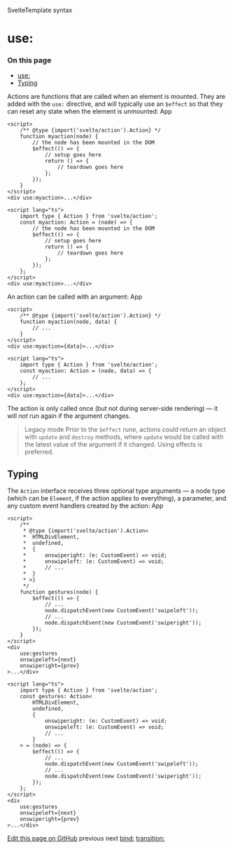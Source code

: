 SvelteTemplate syntax

# use:

### On this page

- [use:](https://svelte.dev/docs/svelte/</docs/svelte/use>)
- [Typing](https://svelte.dev/docs/svelte/<#Typing>)

Actions are functions that are called when an element is mounted. They are added with the `use:` directive, and will typically use an `$effect` so that they can reset any state when the element is unmounted:
App

```
<script>
	/** @type {import('svelte/action').Action} */
	function myaction(node) {
		// the node has been mounted in the DOM
		$effect(() => {
			// setup goes here
			return () => {
				// teardown goes here
			};
		});
	}
</script>
<div use:myaction>...</div>
```

```
<script lang="ts">
	import type { Action } from 'svelte/action';
	const myaction: Action = (node) => {
		// the node has been mounted in the DOM
		$effect(() => {
			// setup goes here
			return () => {
				// teardown goes here
			};
		});
	};
</script>
<div use:myaction>...</div>
```

An action can be called with an argument:
App

```
<script>
	/** @type {import('svelte/action').Action} */
	function myaction(node, data) {
		// ...
	}
</script>
<div use:myaction={data}>...</div>
```

```
<script lang="ts">
	import type { Action } from 'svelte/action';
	const myaction: Action = (node, data) => {
		// ...
	};
</script>
<div use:myaction={data}>...</div>
```

The action is only called once (but not during server-side rendering) — it will _not_ run again if the argument changes.

> Legacy mode
> Prior to the `$effect` rune, actions could return an object with `update` and `destroy` methods, where `update` would be called with the latest value of the argument if it changed. Using effects is preferred.

## Typing[](https://svelte.dev/docs/svelte/<#Typing>)

The `Action` interface receives three optional type arguments — a node type (which can be `Element`, if the action applies to everything), a parameter, and any custom event handlers created by the action:
App

```
<script>
	/**
	 * @type {import('svelte/action').Action<
	 * 	HTMLDivElement,
	 * 	undefined,
	 * 	{
	 * 		onswiperight: (e: CustomEvent) => void;
	 * 		onswipeleft: (e: CustomEvent) => void;
	 * 		// ...
	 * 	}
	 * >}
	 */
	function gestures(node) {
		$effect(() => {
			// ...
			node.dispatchEvent(new CustomEvent('swipeleft'));
			// ...
			node.dispatchEvent(new CustomEvent('swiperight'));
		});
	}
</script>
<div
	use:gestures
	onswipeleft={next}
	onswiperight={prev}
>...</div>
```

```
<script lang="ts">
	import type { Action } from 'svelte/action';
	const gestures: Action<
		HTMLDivElement,
		undefined,
		{
			onswiperight: (e: CustomEvent) => void;
			onswipeleft: (e: CustomEvent) => void;
			// ...
		}
	> = (node) => {
		$effect(() => {
			// ...
			node.dispatchEvent(new CustomEvent('swipeleft'));
			// ...
			node.dispatchEvent(new CustomEvent('swiperight'));
		});
	};
</script>
<div
	use:gestures
	onswipeleft={next}
	onswiperight={prev}
>...</div>
```

[ Edit this page on GitHub](https://svelte.dev/docs/svelte/<https:/github.com/sveltejs/svelte/edit/main/documentation/docs/03-template-syntax/12-use.md>)
previous next
[bind:](https://svelte.dev/docs/svelte/</docs/svelte/bind>) [transition:](https://svelte.dev/docs/svelte/</docs/svelte/transition>)
